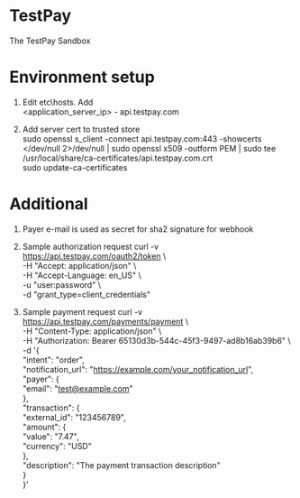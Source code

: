 # TestPay
The TestPay Sandbox

# Environment setup
1. Edit etc\hosts. Add \
   <application_server_ip> - api.testpay.com 
   
2. Add server cert to trusted store \
   sudo openssl s_client -connect api.testpay.com:443 -showcerts </dev/null 2>/dev/null | sudo openssl x509 -outform PEM | sudo tee /usr/local/share/ca-certificates/api.testpay.com.crt \
   sudo update-ca-certificates

# Additional
1. Payer e-mail is used as secret for sha2 signature for webhook

2. Sample authorization request
   curl -v https://api.testpay.com/oauth2/token \\ \
-H "Accept: application/json" \\ \
-H "Accept-Language: en_US" \\ \
-u "user:password" \\ \
-d "grant_type=client_credentials"

3. Sample payment request
curl -v https://api.testpay.com/payments/payment \\ \
-H "Content-Type: application/json" \\ \
-H "Authorization: Bearer 65130d3b-544c-45f3-9497-ad8b16ab39b6" \\ \
-d '{ \
"intent": "order", \
"notification_url": "https://example.com/your_notification_url", \
"payer": { \
"email": "test@example.com" \
}, \
"transaction": { \
"external_id": "123456789", \
"amount": { \
"value": "7.47", \
"currency": "USD" \
}, \
"description": "The payment transaction description" \
} \
}'
